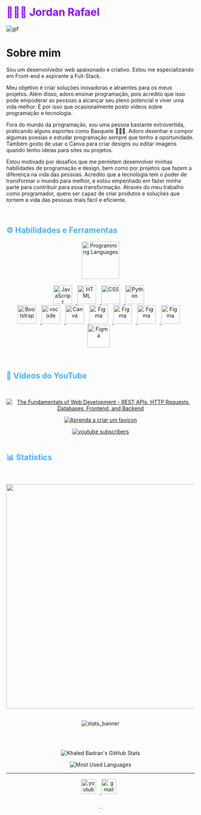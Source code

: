 <h1 style="color: #8c00ff;"> 👨🏿‍💻 Jordan Rafael</h1>

![gif](https://user-images.githubusercontent.com/61181764/234648176-b3881d6a-445b-4ce4-ade7-1cb339ad06a3.gif)

# Sobre mim
<p align:"center" style="text-align: justify; margin: 0 50px; font-size: 17px;" >

Sou um desenvolvedor web apaixonado e criativo. Estou me especializando em Front-end e aspirante a Full-Stack.

Meu objetivo é criar soluções inovadoras e atraentes para os meus projetos. Além disso, adoro ensinar programação, pois acredito que isso pode empoderar as pessoas a alcançar seu pleno potencial e viver uma vida melhor. É por isso que ocasionalmente posto vídeos sobre programação e tecnologia.

Fora do mundo da programação, sou uma pessoa bastante extrovertida, praticando alguns esportes como Basquete ⛹🏾‍♂️. Adoro desenhar e compor algumas poesias e estudar programação sempre que tenho a oportunidade. Também gosto de usar o Canva para criar designs ou editar imagens quando tenho ideias para sites ou projetos.

Estou motivado por desafios que me permitem desenvolver minhas habilidades de programação e design, bem como por projetos que fazem a diferença na vida das pessoas. Acredito que a tecnologia tem o poder de transformar o mundo para melhor, e estou empenhado em fazer minha parte para contribuir para essa transformação. Através do meu trabalho como programador, quero ser capaz de criar produtos e soluções que tornem a vida das pessoas mais fácil e eficiente.
<br>
<div align="center">
</div>
</p>    
<br>
<!-- Languages and Tools -->

<h2 style="color: #44AEFB">⚙️ Habilidades e Ferramentas</h2>
<div align="center" style="display:block;">
    <img width="100px" alt="Programming Languages" src="https://user-images.githubusercontent.com/78341798/194531121-47b0119a-ce00-439d-b586-125f86acb098.png"/> 
</div>
<br>   
<!-- Icons Resources -->
<!-- https://devicon.dev/ -->
<!-- https://cdn.jsdelivr.net/npm/simple-icons@v3/icons/ -->
<div align="center">
  <a href="#" target="_blank" rel="noreferrer">
      <img  alt="JavaScript" height="50px" style="padding-right:10px;" src="https://cdn.jsdelivr.net/gh/devicons/devicon/icons/javascript/javascript-plain.svg"/>
  </a>
  <a href=#" target="_blank" rel="noreferrer">
      <img  alt="HTML" height="50px" style="padding-right:10px;" src="https://cdn.jsdelivr.net/gh/devicons/devicon/icons/html5/html5-original.svg"/>
  </a>
  <a href="#" target="_blank" rel="noreferrer">
      <img  alt="CSS" height="50px" style="padding-right:10px;" src="https://cdn.jsdelivr.net/gh/devicons/devicon/icons/css3/css3-original.svg"/>
  </a>
  <a href="#" target="_blank" rel="noreferrer">
      <img  alt="Python" height="50px" style="padding-right:10px;" src="https://cdn.jsdelivr.net/gh/devicons/devicon/icons/python/python-original.svg"/>
  </a>
<br>
  <a href="#" target="_blank" rel="noreferrer">
      <img  alt="Bootstrap" height="50px" style="padding-right:10px;" src="https://cdn.jsdelivr.net/gh/devicons/devicon/icons/bootstrap/bootstrap-original.svg"/>
  </a>
  <a href="#" target="_blank" rel="noreferrer">
      <img  alt="vscode" height="50px" style="padding-right:10px;"src="https://cdn.jsdelivr.net/gh/devicons/devicon/icons/vscode/vscode-original.svg"/>
  </a>
  <a href="#" target="_blank" rel="noreferrer">
      <img  alt="Canva" height="50px" style="padding-right:10px;" src="https://cdn.jsdelivr.net/gh/devicons/devicon/icons/canva/canva-original.svg"/> 
  </a>
   <a href="#/" target="_blank" rel="noreferrer">
      <img  alt="Figma" height="50px" style="padding-right:10px;" src="https://cdn.jsdelivr.net/gh/devicons/devicon/icons/figma/figma-original.svg"/> 
  </a>
     <a href="#/" target="_blank" rel="noreferrer">
      <img  alt="Figma" height="50px" style="padding-right:10px;" src="https://user-images.githubusercontent.com/61181764/235502393-399dfc4a-3530-4a29-86a0-ef04406a51d4.svg"/> 
  </a>
  <a href="#" target="_blank" rel="noreferrer">
      <img  alt="Figma" height="50px" style="padding-right:10px;" src="https://user-images.githubusercontent.com/61181764/235529002-cf33fa7c-9d32-486d-b187-f1bf31208a60.svg"/> 
  </a>
  <a href="#" target="_blank" rel="noreferrer">
      <img  alt="Figma" height="50px" style="padding-right:10px;" src="https://user-images.githubusercontent.com/61181764/235529006-4956223c-91a3-4dbc-9335-9dc5375e7676.svg"/> 
  </a>
  <a href="#" target="_blank" rel="noreferrer">
      <img  alt="Figma" height="60px" style="padding-right:10px;" src="https://user-images.githubusercontent.com/61181764/235529022-31d90c8b-efaf-4b5e-b456-a291a2646d71.svg"/> 
  </a>
</div>
<br>
<br>

<!-- Latest YouTube Videos -->

<h2 style="color: #44AEFB">🎦 Vídeos do YouTube</h2>
<br />

<!-- Resource/Reference: https://github.com/DenverCoder1/github-readme-youtube-cards -->
<div class="youtube videos cards" align="center">

<!-- BEGIN YOUTUBE-CARDS -->
[![The Fundamentals of Web Development - REST APIs, HTTP Requests, Databases, Frontend, and Backend](https://ytcards.demolab.com/?id=eob57VtyspQ&title=como+subir+meus+projetos+no+Github&lang=pt&timestamp=1679757592&background_color=%2307102B&title_color=%23ffffff&stats_color=%23dedede&width=250 "Como subir meus projetos para o GitHub
")](https://www.youtube.com/watch?v=eob57VtyspQ&t=5s)
    
[![Aprenda a criar um favicon](https://ytcards.demolab.com/?id=zdYLS65-P6E&title=Aprenda+a+criar+um+favicon&lang=pt&timestamp=1679757592&background_color=%2307102B&title_color=%23ffffff&stats_color=%23dedede&width=250)](https://www.youtube.com/watch?v=zdYLS65-P6E)

    
    


<!-- END YOUTUBE-CARDS -->
</div>

<!-- Begin Youtube Buttons -->
<!-- Resource/Reference:  https://github.com/DenverCoder1/custom-icon-badges -->
<div class="youtube buttons" align="center">
    <a href="https://bit.ly/3L1TPbd"  target="_blank">
        <img alt="youtube subscribers" src="https://img.shields.io/badge/YouTube-FF0000?style=for-the-badge&logo=youtube&logoColor=white"/>
    </a> 
</div>
<br>
<!-- End Youtube Buttons -->

<!-- Statistics -->

<h2 style="color: #44AEFB">📊 Statistics</h2>

<div class="stats" align="center">
    
<br>
<br>
<img src="https://wakatime.com/share/@DevJordan/13d54c82-57d9-4fab-bdeb-0229688388c7.svg" height="600px" align="center">
    
<br>
<br>
    
![stats_banner](https://user-images.githubusercontent.com/78341798/194534778-d662496c-ae00-4e8d-ae9b-b90912054e7f.gif)

    
<br>
<!-- Begin Stats Cards -->
<!-- Resources:  -->
<!-- Github & Languages Stats: https://github.com/anuraghazra/github-readme-stats --> 
<!-- Streak Stats: https://github.com/denvercoder1/github-readme-streak-stats -->
<!-- Change the value after ?username= to your GitHub username -->
<br>
<div class="stats" align="center">

![Khaled Badran's GitHub Stats](https://github-readme-stats.vercel.app/api?username=jordanrafaell&hide=stars&count_private=true&show_icons=true&theme=algolia&outrun=20)


<!-- ![Most Used Languages](https://github-readme-stats.vercel.app/api/top-langs/?jordanrafael=KhaledBadranDev&show_icons=true&theme=algolia&border_radius=20) -->
    
<!-- compact programming languages layout -->
![Most Used Languages](https://github-readme-stats.vercel.app/api/top-langs/?username=jordanrafaell&layout=compact&show_icons=true&theme=algolia&border_radius=20)
</div>
<!--  End Stats Cards -->

---
<!-- Begin Footer -->
<!-- Icons Resources -->
<!-- https://devicon.dev/ -->
<div class="footer" align="center" style="margin:15px;">
    <a href="https://bit.ly/3L1TPbd" target="_blank">
        <img  style="margin:0 10px 10px 0;" src="https://user-images.githubusercontent.com/78341798/194531650-698ef1b1-9cbd-4b4f-96ef-5a2ec4b5d7e6.svg" alt="youtube" width="40px"/>
    </a>
    <a href="mailto:jordanrafaelflorencio@gmail.com" target="_blank">
        <img style="margin:0 10px 10px 0;" src="https://user-images.githubusercontent.com/78341798/194531383-ddb2b774-5bb9-491c-b601-4a4a7d9792fb.svg" alt="gmail" width="40px"/>
    </a>
</div>
<!-- End Footer -->

<!-- 
🔗 Links 🔗
- My Github Portfolio Page:
https://github.com/ProgrammingGym
- My Github README Code:
https://raw.githubusercontent.com/Pro...
- Youtube Cards:
https://github.com/DenverCoder1/githu...
- Youtube Buttons / Badges :
https://github.com/DenverCoder1/custo...
- Github & Languages Stats Cards:
https://github.com/anuraghazra/github...
- Streak Stats Card:
https://github.com/denvercoder1/githu...
- README Web App Generator 1:
https://rahuldkjain.github.io/gh-prof...
- README Web App Generator 2:
https://arturssmirnovs.github.io/gith...
- SVG Icons Resource1:
https://devicon.dev/
- SVG Icons Resource2:
https://cdn.jsdelivr.net/npm/simple-i...
- SVG Icons Resource3:
https://www.svgrepo.com/
-->..
